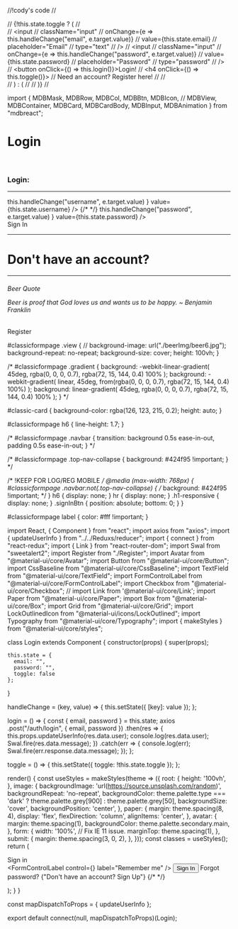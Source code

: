 //!cody's code
// <div className="register">
//   {!this.state.toggle ? (
//     <div className="login">
//       <input
//         className="input"
//         onChange={e => this.handleChange("email", e.target.value)}
//         value={this.state.email}
//         placeholder="Email"
//         type="text"
//       />
//       <input
//         className="input"
//         onChange={e => this.handleChange("password", e.target.value)}
//         value={this.state.password}
//         placeholder="Password"
//         type="password"
//       />
//       <button onClick={() => this.login()}>Login!</button>
//       <h4 onClick={() => this.toggle()}>
//         Need an account? Register here!
//       </h4>
//     </div>
//   ) : (
//     <Register toggle={this.toggle} />
//   )}
// </div>




<!-- ! ROUNDYS CODE MDB -->




import {
  MDBMask,
  MDBRow,
  MDBCol,
  MDBBtn,
  MDBIcon,
  // MDBView,
  MDBContainer,
  MDBCard,
  MDBCardBody,
  MDBInput,
  MDBAnimation
} from "mdbreact";

<div id="classicformpage">
        <h1>Login</h1>
        <br/>
        <MDBMask className="Login d-flex justify-content-center align-items-center gradient">
          <MDBContainer>
            <MDBRow>
              <MDBCol md="6" xl="5" className="mb-4">
                <MDBAnimation
                  // type="fadeInRight"
                  type="fadeInLeft"
                  delay=".3s"
                >
                  <MDBCard id="classic-card">
                    <MDBCardBody className="white-text">
                      <h3 className="text-center">
                        <MDBIcon icon="user" /> Login:
                      </h3>
                      <hr className="hr-light" />
                      <form action="">
                        <MDBInput
                          className="white-text"
                          iconClass="white-text"
                          label="Username"
                          icon="user"
                          onChange={e =>
                            this.handleChange("username", e.target.value)
                          }
                          value={this.state.username}
                        />
                        {/* <MDBInput
                          className="white-text"
                          iconClass="white-text"
                          label="Your email"
                          icon="envelope"
                        /> */}
                        <MDBInput
                          className="white-text"
                          iconClass="white-text"
                          label="Your password"
                          icon="lock"
                          type="password"
                          autoComplete="on"
                          onChange={e =>
                            this.handleChange("password", e.target.value)
                          }
                          value={this.state.password}
                        />
                      </form>
                      <div className="text-center mt-4 black-text">
                        <MDBBtn onClick={this.login} color="indigo">
                          Sign In
                        </MDBBtn>
                        <hr className="hr-light" />
                        <div className="text-center d-flex justify-content-center white-label">
                          <a href="#!" className="p-2 m-2">
                            <MDBIcon
                              fab
                              icon="twitter"
                              className="white-text"
                            />
                          </a>
                          <a href="#!" className="p-2 m-2">
                            <MDBIcon
                              fab
                              icon="linkedin"
                              className="white-text"
                            />
                          </a>
                          <a href="#!" className="p-2 m-2">
                            <MDBIcon
                              fab
                              icon="instagram"
                              className="white-text"
                            />
                          </a>
                        </div>
                      </div>
                    </MDBCardBody>
                  </MDBCard>
                </MDBAnimation>
              </MDBCol>
              <MDBAnimation
                // type="fadeInLeft"
                type="fadeInRight"
                delay=".3s"
                className="white-text text-center text-md-left col-md-6 mt-xl-5 mb-5"
              >
                <h1 className="h1-responsive font-weight-bold">
                  Don't have an account?
                </h1>
                <hr className="hr-light" />
                <h6 className="mb-4">
                  <p>Beer Quote</p>
                  Beer is proof that God loves us and wants us to be happy. ~
                  Benjamin Franklin
                </h6>
                <Link to="/Register">
                  <MDBBtn outline color="white">
                    Register
                  </MDBBtn>
                </Link>
              </MDBAnimation>
            </MDBRow>
          </MDBContainer>
        </MDBMask>
      </div>








#classicformpage .view {
  // background-image: url("./beerImg/beer6.jpg");
  background-repeat: no-repeat;
  background-size: cover;
  height: 100vh;
}

/* #classicformpage .gradient {
  background: -webkit-linear-gradient(
    45deg,
    rgba(0, 0, 0, 0.7),
    rgba(72, 15, 144, 0.4) 100%
  );
  background: -webkit-gradient(
    linear,
    45deg,
    from(rgba(0, 0, 0, 0.7), rgba(72, 15, 144, 0.4) 100%)
  );
  background: linear-gradient(
    45deg,
    rgba(0, 0, 0, 0.7),
    rgba(72, 15, 144, 0.4) 100%
  );
} */

#classic-card {
  background-color: rgba(126, 123, 215, 0.2);
  height: auto;
}

#classicformpage h6 {
  line-height: 1.7;
}

/* #classicformpage .navbar {
  transition: background 0.5s ease-in-out, padding 0.5s ease-in-out;
} */

/* #classicformpage .top-nav-collapse {
  background: #424f95 !important;
} */

/* !KEEP FOR LOG/REG MOBILE */
@media (max-width: 768px) {
  #classicformpage .navbar:not(.top-nav-collapse) {
    /* background: #424f95 !important; */
  }
  h6 {
    display: none;
  }
  hr {
    display: none;
  }
  .h1-responsive {
    display: none;
  }
  .signInBtn {
    position: absolute;
    bottom: 0;
  }
}

#classicformpage label {
  color: #fff !important;
}






<!-- ! M-ui -->





import React, { Component } from "react";
import axios from "axios";
import { updateUserInfo } from "../../Reduxs/reducer";
import { connect } from "react-redux";
import { Link } from "react-router-dom";
import Swal from "sweetalert2";
import Register from "./Register";
import Avatar from "@material-ui/core/Avatar";
import Button from "@material-ui/core/Button";
import CssBaseline from "@material-ui/core/CssBaseline";
import TextField from "@material-ui/core/TextField";
import FormControlLabel from "@material-ui/core/FormControlLabel";
import Checkbox from "@material-ui/core/Checkbox";
// import Link from '@material-ui/core/Link';
import Paper from "@material-ui/core/Paper";
import Box from "@material-ui/core/Box";
import Grid from "@material-ui/core/Grid";
import LockOutlinedIcon from "@material-ui/icons/LockOutlined";
import Typography from "@material-ui/core/Typography";
import { makeStyles } from "@material-ui/core/styles";

class Login extends Component {
  constructor(props) {
    super(props);

    this.state = {
      email: "",
      password: "",
      toggle: false
    };
  }

  handleChange = (key, value) => {
    this.setState({ [key]: value });
  };

  login = () => {
    const { email, password } = this.state;
    axios
      .post("/auth/login", { email, password })
      .then(res => {
        this.props.updateUserInfo(res.data.user);
        console.log(res.data.user);
        Swal.fire(res.data.message);
      })
      .catch(err => {
        console.log(err);
        Swal.fire(err.response.data.message);
      });
  };

  toggle = () => {
    this.setState({
      toggle: !this.state.toggle
    });
  };


  
  render() {
    const useStyles = makeStyles(theme => ({
      root: {
        height: '100vh',
      },
      image: {
        backgroundImage: 'url(https://source.unsplash.com/random)',
        backgroundRepeat: 'no-repeat',
        backgroundColor:
          theme.palette.type === 'dark' ? theme.palette.grey[900] : theme.palette.grey[50],
        backgroundSize: 'cover',
        backgroundPosition: 'center',
      },
      paper: {
        margin: theme.spacing(8, 4),
        display: 'flex',
        flexDirection: 'column',
        alignItems: 'center',
      },
      avatar: {
        margin: theme.spacing(1),
        backgroundColor: theme.palette.secondary.main,
      },
      form: {
        width: '100%', // Fix IE 11 issue.
        marginTop: theme.spacing(1),
      },
      submit: {
        margin: theme.spacing(3, 0, 2),
      },
    }));
    const classes = useStyles();
    return (
      <Grid container component="main" className={classes.root}>
        <CssBaseline />
        <Grid item xs={false} sm={4} md={7} className={classes.image} />
        <Grid item xs={12} sm={8} md={5} component={Paper} elevation={6} square>
          <div className={classes.paper}>
            <Avatar className={classes.avatar}>
              <LockOutlinedIcon />
            </Avatar>
            <Typography component="h1" variant="h5">
              Sign in
            </Typography>
            <form className={classes.form} noValidate>
              <TextField
                variant="outlined"
                margin="normal"
                required
                fullWidth
                id="email"
                label="Email Address"
                name="email"
                autoComplete="email"
                autoFocus
              />
              <TextField
                variant="outlined"
                margin="normal"
                required
                fullWidth
                name="password"
                label="Password"
                type="password"
                id="password"
                autoComplete="current-password"
              />
              <FormControlLabel
                control={<Checkbox value="remember" color="primary" />}
                label="Remember me"
              />
              <Button
                type="submit"
                fullWidth
                variant="contained"
                color="primary"
                className={classes.submit}
              >
                Sign In
              </Button>
              <Grid container>
                <Grid item xs>
                  <Link href="#" variant="body2">
                    Forgot password?
                  </Link>
                </Grid>
                <Grid item>
                  <Link href="#" variant="body2">
                    {"Don't have an account? Sign Up"}
                  </Link>
                </Grid>
              </Grid>
              <Box mt={5}>{/* <Copyright /> */}</Box>
            </form>
          </div>
        </Grid>
      </Grid>
    );
  }
}

const mapDispatchToProps = {
  updateUserInfo
};

export default connect(null, mapDispatchToProps)(Login);
